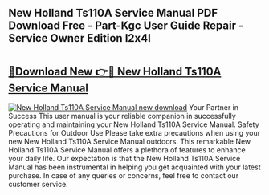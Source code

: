 ## New Holland Ts110A Service Manual PDF Download Free - Part-Kgc User Guide Repair - Service Owner Edition l2x4I

# <h2><a href="http://bc9100.oget.top/?id=New+Holland+Ts110A+Service+Manual">🔗Download New 👉🔴 New Holland Ts110A Service Manual</a></h2>

[![New Holland Ts110A Service Manual new download](https://i.imgur.com/5g1atiW.png)](http://bc9100.oget.top/?id=New+Holland+Ts110A+Service+Manual)
Your Partner in Success This user manual is your reliable companion in successfully operating and maintaining your New Holland Ts110A Service Manual. Safety Precautions for Outdoor Use Please take extra precautions when using your new New Holland Ts110A Service Manual outdoors. This remarkable New Holland Ts110A Service Manual offers a plethora of features to enhance your daily life. Our expectation is that the New Holland Ts110A Service Manual has been instrumental in helping you get acquainted with your latest purchase. In case of any queries or concerns, feel free to contact our customer service.
